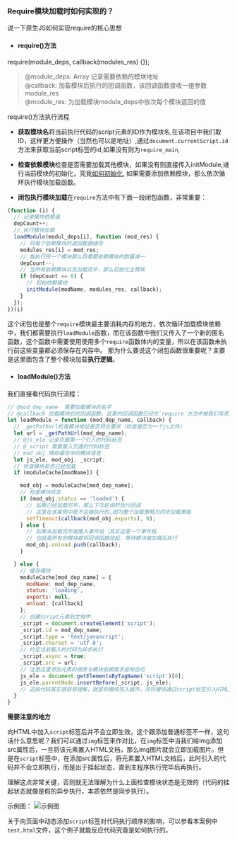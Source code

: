 ### Require模块加载时如何实现的？

说一下原生JS如何实现require的核心思想

* #### <span id="require">require()方法</span>

require(module_deps, callback(modules_res) {});

> @module_deps: Array 记录需要依赖的模块地址 </br>
> @callback: 加载模块后执行的回调函数，该回调函数接收一组参数module_res </br>
> @module_res: 为加载模块module_deps中依次每个模块返回的值

require()方法执行流程

* **获取模块名**将当前执行代码的script元素的ID作为模块名,在该项目中我们取ID，这样更方便操作（当然也可以是地址）,通过`document.currentScript.id`方法来获取当前script标签的id,如果没有则为`require_main`,

* **检查依赖模块**检查是否需要加载其他模块，如果没有则直接传入initModule,进行当前模块的初始化，究竟[如何初始化](#initModule), 如果需要添加依赖模块，那么依次循环执行模块加载函数。

* **闭包执行模块加载**在`require`方法中有下面一段闭包函数，非常重要：
```javascript
(function (i) {
  // 记录模块依赖值
  depCount++;
  // 执行模块加载
  loadModule(modul_deps[i], function (mod_res) {
    // 将每个依赖模块的返回数据储存
    modules_res[i] = mod_res;
    // 每执行完一个模块那么将需要依赖模块的数量减一
    depCount--;
    // 当所有依赖模块以及加载完毕，那么初始化主模块
    if (depCount == 0) {
      // 初始依赖模块
      initModule(modName, modules_res, callback);
    }
  });
})(i)
```
这个闭包也是整个`require`模块最主要消耗内存的地方，依次循环加载模块依赖中，我们都需要执行`loadModule`函数，而在该函数中我们又传入了一个新的匿名函数，这个函数中需要使用使用多个`require`函数体内的变量，所以在该函数未执行前这些变量都必须保存在内存中。
那为什么要说这个闭包函数很重要呢？主要是这里面包含了整个模块加载**执行逻辑**。

* #### <span id="loadModule">loadModule()方法</span>

我们直接看代码执行流程：

```javascript
// @mod_dep_name  需要加载模块的名字
// @callback 加载模块后的回调函数，这里的回调函数已经在`require`方法中被我们写死，就是记录模块返回的数据，和检查所有依赖模块是否已经全部加载完毕，如果加载完毕就执行模块初始化
let loadModule = function (mod_dep_name, callback) {
  // _getPathUrl检查模块地址是否符合要求（检查是否为一个js文件）
  let url = _getPathUrl(mod_dep_name);
  // @js_ele 记录页面第一个引入的代码标签
  // @_script 需要置入页面的代码标签
  // mod_obj 储存缓存中的模块信息
  let js_ele, mod_obj, _script;
  // 检查模块是否已经加载
  if (moduleCache[modName]) {

    mod_obj = moduleCache[mod_dep_name];
    // 检查模块状态
    if (mod_obj.status == 'loaded') {
      // 如果已经加载完毕，那么下次轮询时执行回调
      // 这里在该案例中是不会被执行的,因为整个加载策略为同步加载策略
      setTimeout(callback(mod_obj.exports), 0);
    } else {
      // 如果未加载完毕就推入事件组（其实这里一个事件栈
      // 也就是所有的模块都将回调函数挂起，等待模块被加载后执行
      mod_obj.onload.push(callback);
    }

  } else {
    // 缓存模块
    moduleCache[mod_dep_name] = {
      modName: mod_dep_name,
      status: 'loading',
      exports: null,
      onload: [callback]
    };
    // 创建script元素到文档中
    _script = document.createElement('script');
    _script.id = mod_dep_name;
    _script.type = 'text/javascript';
    _script.charset = 'utf-8';
    // 约定当前载入的代码为异步执行
    _script.async = true;
    _script.src = url;
    // 注意这里添加元素的顺序与模块依赖需求是吻合的
    js_ele = document.getElementsByTagName('script')[0];
    js_ele.parentNode.insertBefore(_script, js_ele);
    // 这段代码其实很容易理解，就是将模块写入缓存，并将模块通过script标签引入HTML文件中
  }
}
```

**需要注意的地方**

向HTML中加入`script`标签后并不会立即生效，这个跟添加普通标签不一样，这句话什么意思呢？我们可以通过`img`标签来作对比，在`img`标签中当我们给img添加src属性后，一旦将该元素置入HTML文档，那么img图片就会立即加载图片。但是在`script`标签中，在添加src属性后，将元素置入HTML文档后，此时引入的代码并不会立即执行，而是出于挂起状态，直到主程序执行完毕后再执行。

理解这点非常关键，否则就无法理解为什么上面检查模块状态是无效的（代码的挂起状态就像是假的异步执行，本质依然是同步执行）。

示例图：
![示例图]('./img/require.png')

关于向页面中动态添加`script`标签对代码执行顺序的影响，可以参看本案例中`test.html`文件，这个例子就能反应代码究竟是如何执行的。



